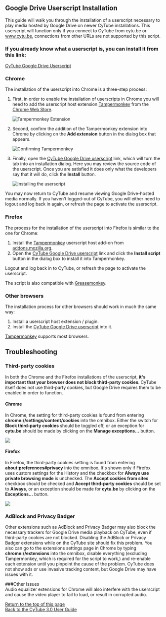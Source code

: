 ## Google Drive Userscript Installation

This guide will walk you through the installation of a userscript necessary to play media hosted by Google Drive on newer CyTube installations. This userscript will function only if you connect to CyTube from cytu.be or www.cytu.be, connections from other URLs are not supported by this script.

### If you already know what a userscript is, you can install it from this link: 
[CyTube Google Drive Userscript](https://cytu.be/js/cytube-google-drive.user.js?v=1.1)

### Chrome

The installation of the userscript into Chrome is a three-step process:
 
1. First, in order to enable the installation of userscripts in Chrome you will need to add the userscript host extension 
[Tampermonkey](https://chrome.google.com/webstore/detail/tampermonkey/dhdgffkkebhmkfjojejmpbldmpobfkfo) from the 
[Chrome Web Store](https://chrome.google.com/webstore/category/extensions).
   
   ![Tampermonkey Extension](http://i.imgur.com/sgQfsAw.png)
   
2. Second, confirm the addition of the Tampermonkey extension into Chrome by clicking on the **Add extension** button 
in the dialog box that appears.

   ![Confirming Tampermonkey](http://i.imgur.com/zA6zzKN.png)
   
3. Finally, open the [CyTube Google Drive userscript](https://cytu.be/js/cytube-google-drive.user.js?v=1.1) link, 
which will turn the tab into an installation dialog. Here you may review the source code of the userscript. 
Once you are satisfied it does only what the developers say that it will do, click the **Install** button.

   ![Installing the userscript](http://i.imgur.com/fssRiFO.png)
   
You may now return to CyTube and resume viewing Google Drive-hosted media normally. If you haven't logged-out of CyTube, 
you will either need to logout and log back in again, or refresh the page to activate the userscript.

### Firefox

The process for the installation of the userscript into Firefox is similar to the one for Chrome:

 1. Install the [Tampermonkey](https://addons.mozilla.org/en-US/firefox/addon/tampermonkey/) userscript host add-on from 
 [addons.mozilla.org](https://addons.mozilla.org/en-US/firefox/).
 2. Open the [CyTube Google Drive userscript](https://cytu.be/js/cytube-google-drive.user.js?v=1.1) link and click the 
 **Install script** button in the dialog box to install it into Tampermonkey.

Logout and log back in to CyTube, or refresh the page to activate the userscript.

The script is also compatible with [Greasemonkey](https://addons.mozilla.org/en-Us/firefox/addon/greasemonkey/).

### Other browsers
The installation process for other browsers should work in much the same way: 
 1. Install a userscript host extension / plugin. 
 2. Install the [CyTube Google Drive userscript](https://cytu.be/js/cytube-google-drive.user.js?v=1.1) into it.

[Tampermonkey](http://tampermonkey.net/) supports most browsers.

## Troubleshooting

### Third-party cookies
In both the Chrome and the Firefox installations of the userscript, **it's important that your browser does not block 
third-party cookies**. CyTube itself does not use third-party cookies, but Google Drive requires them to be enabled in 
order to function.  

#### Chrome
In Chrome, the setting for third-party cookies is found from entering **chrome://settings/content/cookies** into the omnibox. Either the switch for **Block third-party cookies** should be toggled off, or an exception for **cytu.be** should be made by 
clicking on the **Manage exceptions...** button.

![](https://i.imgur.com/pRGXM9C.png)

#### Firefox
In Firefox, the third-party cookies setting is found from entering **about:preferences#privacy**
into the omnibox. It's shown only if Firefox uses custom settings for the History and the checkbox for 
**Always use private browsing mode** is unchecked. The **Accept cookies from sites** checkbox should be checked 
and **Accept third-party cookies** should be set to **Always**, or an exception should be made for **cytu.be** by 
clicking on the **Exceptions...** button.

![](http://i.imgur.com/RQtbCnX.png)

### AdBlock and Privacy Badger
Other extensions such as AdBlock and Privacy Badger may also block the necessary trackers for Google Drive media playback 
on CyTube, even if third-party cookies are not blocked. Disabling the AdBlock or Privacy Badger extensions while on 
the CyTube site should fix this problem. You also can go to the extensions settings page in Chrome by typing **chrome://extensions** into the omnibox, disable everything (excluding Tampermonkey, which is required for the script to work,) and re-enable each extension until you pinpoint the cause of the problem. CyTube does not show ads or use invasive tracking content, but Google Drive
may have issues with it.

###Other Issues  
Audio equalizer extensions for Chrome will also interfere with the userscript and cause the video player to fail to load, or result in corrupted audio.

[Return to the top of this page](#google-drive-userscript-installation)  
[Back to the CyTube 3.0 User Guide](index.md)
